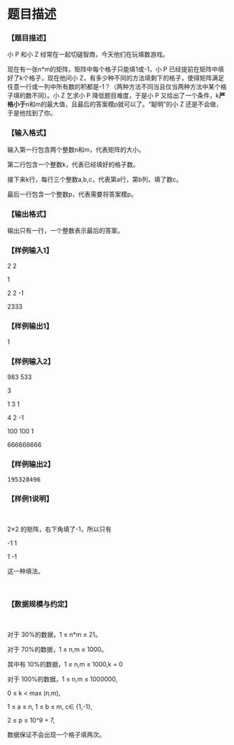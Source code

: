 # 题目描述


<h3>
【题目描述】
</h3>
<p>
小 P 和小 Z 经常在一起切磋智商，今天他们在玩填数游戏。
</p>
<p>
现在有一张n*m的矩阵，矩阵中每个格子只能填1或-1，小 P 已经提前在矩阵中填好了k个格子，现在他问小 Z，有多少种不同的方法填剩下的格子，使得矩阵满足任意一行或一列中所有数的积都是-1？（两种方法不同当且仅当两种方法中某个格子填的数不同）。小 Z 乞求小 P 降低题目难度，于是小 P 又给出了一个条件，k<strong>严格小于</strong>n和m的最大值，且最后的答案模p就可以了。“聪明”的小 Z 还是不会做，于是他找到了你。
</p>
<h3>
【输入格式】
</h3>
<p>
输入第一行包含两个整数n和m，代表矩阵的大小。
</p>
<p>
第二行包含一个整数k，代表已经填好的格子数。
</p>
<p>
接下来k行，每行三个整数a,b,c，代表第a行，第b列，填了数c。
</p>
<p>
最后一行包含一个整数p，代表需要将答案模p。
</p>
<h3>
【输出格式】
</h3>
<p>
输出只有一行，一个整数表示最后的答案。
</p>
<h3>
【样例输入1】
</h3>
<p>
2 2
</p>
<p>
1
</p>
<p>
2 2 -1
</p>
<p>
2333
</p>
<h3>
【样例输出1】
</h3>
1
<h3>
【样例输入2】
</h3>
<p>
983 533
</p>
<p>
3
</p>
<p>
1 3 1
</p>
<p>
4 2 -1
</p>
<p>
100 100 1
</p>
<p>
666666666
</p>
<h3>
【样例输出2】
</h3>
<pre>195328496
</pre>
<h3>
【样例1说明】
</h3>
<p>
<br/>
</p>
<p>
2×2 的矩阵，右下角填了-1，所以只有
</p>
<p>
-1 1
</p>
<p>
1 -1
</p>
<p>
这一种填法。
</p>
<p>
<br/>
</p>
<h3>
【数据规模与约定】
</h3>
<p>
<br/>
</p>
<p>
对于 30%的数据，1 ≤ n*m ≤ 21。
</p>
<p>
对于 70%的数据，1 ≤ n,m ≤ 1000。
</p>
<p>
其中有 10%的数据，1 ≤ n,m ≤ 1000,k = 0
</p>
<p>
对于 100%的数据，1 ≤ n,m ≤ 1000000,
</p>
<p>
0 ≤ k &lt; max (n,m),
</p>
<p>
1 ≤ a ≤ n, 1 ≤ b ≤ m, c∈ {1,-1},
</p>
<p>
2 ≤ p ≤ 10^9 + 7,
</p>
<p>
数据保证不会出现一个格子填两次。
</p>
<p>
<br/>
</p>
